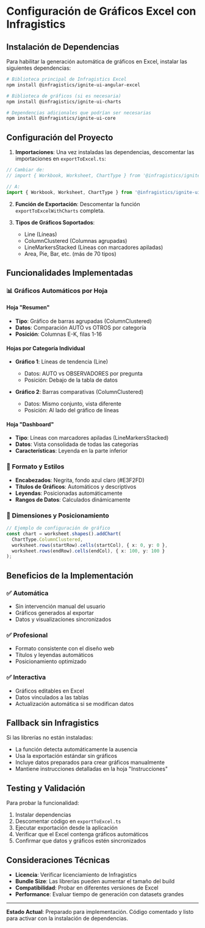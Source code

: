 # Configuración de Gráficos Excel con Infragistics

## Instalación de Dependencias

Para habilitar la generación automática de gráficos en Excel, instalar las siguientes dependencias:

```bash
# Biblioteca principal de Infragistics Excel
npm install @infragistics/ignite-ui-angular-excel

# Biblioteca de gráficos (si es necesaria)
npm install @infragistics/ignite-ui-charts

# Dependencias adicionales que podrían ser necesarias
npm install @infragistics/ignite-ui-core
```

## Configuración del Proyecto

1. **Importaciones**: Una vez instaladas las dependencias, descomentar las importaciones en `exportToExcel.ts`:

```typescript
// Cambiar de:
// import { Workbook, Worksheet, ChartType } from '@infragistics/ignite-ui-angular-excel';

// A:
import { Workbook, Worksheet, ChartType } from '@infragistics/ignite-ui-angular-excel';
```

2. **Función de Exportación**: Descomentar la función `exportToExcelWithCharts` completa.

3. **Tipos de Gráficos Soportados**: 
   - Line (Líneas)
   - ColumnClustered (Columnas agrupadas) 
   - LineMarkersStacked (Líneas con marcadores apiladas)
   - Area, Pie, Bar, etc. (más de 70 tipos)

## Funcionalidades Implementadas

### 📊 Gráficos Automáticos por Hoja

#### Hoja "Resumen"
- **Tipo**: Gráfico de barras agrupadas (ColumnClustered)
- **Datos**: Comparación AUTO vs OTROS por categoría
- **Posición**: Columnas E-K, filas 1-16

#### Hojas por Categoría Individual
- **Gráfico 1**: Líneas de tendencia (Line)
  - Datos: AUTO vs OBSERVADORES por pregunta
  - Posición: Debajo de la tabla de datos

- **Gráfico 2**: Barras comparativas (ColumnClustered)  
  - Datos: Mismo conjunto, vista diferente
  - Posición: Al lado del gráfico de líneas

#### Hoja "Dashboard"
- **Tipo**: Líneas con marcadores apiladas (LineMarkersStacked)
- **Datos**: Vista consolidada de todas las categorías
- **Características**: Leyenda en la parte inferior

### 🎨 Formato y Estilos

- **Encabezados**: Negrita, fondo azul claro (#E3F2FD)
- **Títulos de Gráficos**: Automáticos y descriptivos
- **Leyendas**: Posicionadas automáticamente
- **Rangos de Datos**: Calculados dinámicamente

### 📏 Dimensiones y Posicionamiento

```typescript
// Ejemplo de configuración de gráfico
const chart = worksheet.shapes().addChart(
  ChartType.ColumnClustered,
  worksheet.rows(startRow).cells(startCol), { x: 0, y: 0 },
  worksheet.rows(endRow).cells(endCol), { x: 100, y: 100 }
);
```

## Beneficios de la Implementación

### ✅ Automática
- Sin intervención manual del usuario
- Gráficos generados al exportar
- Datos y visualizaciones sincronizados

### ✅ Profesional  
- Formato consistente con el diseño web
- Títulos y leyendas automáticos
- Posicionamiento optimizado

### ✅ Interactiva
- Gráficos editables en Excel
- Datos vinculados a las tablas
- Actualización automática si se modifican datos

## Fallback sin Infragistics

Si las librerías no están instaladas:
- La función detecta automáticamente la ausencia
- Usa la exportación estándar sin gráficos  
- Incluye datos preparados para crear gráficos manualmente
- Mantiene instrucciones detalladas en la hoja "Instrucciones"

## Testing y Validación

Para probar la funcionalidad:

1. Instalar dependencias
2. Descomentar código en `exportToExcel.ts`
3. Ejecutar exportación desde la aplicación
4. Verificar que el Excel contenga gráficos automáticos
5. Confirmar que datos y gráficos estén sincronizados

## Consideraciones Técnicas

- **Licencia**: Verificar licenciamiento de Infragistics
- **Bundle Size**: Las librerías pueden aumentar el tamaño del build
- **Compatibilidad**: Probar en diferentes versiones de Excel
- **Performance**: Evaluar tiempo de generación con datasets grandes

---

**Estado Actual**: Preparado para implementación. Código comentado y listo para activar con la instalación de dependencias.